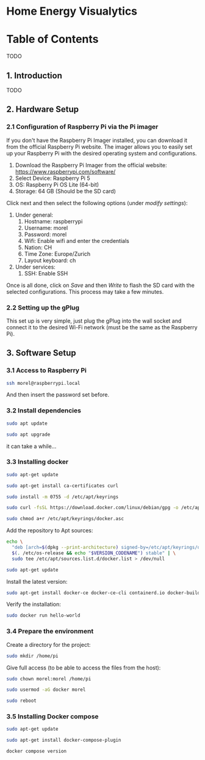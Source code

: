 # Home Energy Visualytics

# Table of Contents
TODO

## 1. Introduction
TODO

## 2. Hardware Setup
### 2.1 Configuration of Raspberry Pi via the Pi imager
If you don't have the Raspberry Pi Imager installed, you can download it from the official Raspberry Pi website. The imager allows you to easily set up your Raspberry Pi with the desired operating system and configurations.
1. Download the Raspberry Pi Imager from the official website: https://www.raspberrypi.com/software/
1. Select Device: Raspberry Pi 5
1. OS: Raspberry Pi OS Lite (64-bit)
1. Storage: 64 GB (Should be the SD card)

Click next and then select the following options (under _modify settings_):
1. Under general: 
	1. Hostname: raspberrypi
    1. Username: morel
    1. Password: morel
    1. Wifi: Enable wifi and enter the credentials
    1. Nation: CH
    1. Time Zone: Europe/Zurich
	1. Layout keyboard: ch
1. Under services:
   1. SSH: Enable SSH

Once is all done, click on _Save_ and then _Write_ to flash the SD card with the selected configurations. This process may take a few minutes.

### 2.2 Setting up the gPlug
This set up is very simple, just plug the gPlug into the wall socket and connect it to the desired Wi-Fi network (must be the same as the Raspberry Pi).

## 3. Software Setup
### 3.1 Access to Raspberry Pi
```bash
ssh morel@raspberrypi.local
```
And then insert the password set before.

### 3.2 Install dependencies
```bash
sudo apt update
```
```bash
sudo apt upgrade
```

it can take a while...

### 3.3 Installing docker
```bash
sudo apt-get update
```
```bash
sudo apt-get install ca-certificates curl
```
```bash
sudo install -m 0755 -d /etc/apt/keyrings
```
```bash
sudo curl -fsSL https://download.docker.com/linux/debian/gpg -o /etc/apt/keyrings/docker.asc
```
```bash
sudo chmod a+r /etc/apt/keyrings/docker.asc
```
Add the repository to Apt sources:
```bash
echo \
  "deb [arch=$(dpkg --print-architecture) signed-by=/etc/apt/keyrings/docker.asc] https://download.docker.com/linux/debian \
  $(. /etc/os-release && echo "$VERSION_CODENAME") stable" | \
  sudo tee /etc/apt/sources.list.d/docker.list > /dev/null
```
```bash
sudo apt-get update
```
Install the latest version:
```bash
sudo apt-get install docker-ce docker-ce-cli containerd.io docker-buildx-plugin docker-compose-plugin
```
Verify the installation:
```bash
sudo docker run hello-world
```

### 3.4 Prepare the environment
Create a directory for the project:
```bash
sudo mkdir /home/pi
```

Give full access (to be able to access the files from the host):
```bash
sudo chown morel:morel /home/pi
```
```bash
sudo usermod -aG docker morel
```
```bash
sudo reboot
```

### 3.5 Installing Docker compose
```bash
sudo apt-get update
```
```bash
sudo apt-get install docker-compose-plugin
```
```bash
docker compose version
```